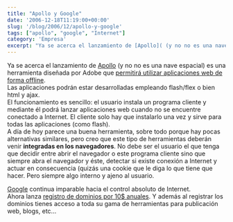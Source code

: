```yaml
---
title: "Apollo y Google"
date: '2006-12-18T11:19:00+00:00'
slug: '/blog/2006/12/apollo-y-google'
tags: ["apollo", "google", "Internet"]
category: 'Empresa'
excerpt: "Ya se acerca el lanzamiento de [Apollo]( (y no no es una nave espacial) es una herramienta diseñada por Adobe que [permitirá u..."
---
```

Ya se acerca el lanzamiento de [Apollo](http://labs.adobe.com/wiki/index.php/Apollo:developerfaq#What_is_Apollo.3F) (y no no es una nave espacial) es una herramienta diseñada por Adobe que [permitirá utilizar aplicaciones web de forma offline](http://www.techcrunch.com/2006/12/16/preparing-for-apollo/).  
Las aplicaciones podrán estar desarrolladas empleando flash/flex o bien html y ajax.  
El funcionamiento es sencillo: el usuario instala un programa cliente y mediante él podrá lanzar aplicaciones web cuando no se encuentre conectado a Internet. El cliente solo hay que instalarlo una vez y sirve para todas las aplicaciones (como flash).  
A día de hoy parece una buena herramienta, sobre todo porque hay pocas alternativas similares, pero creo que este tipo de herramientas deberán venir **integradas en los navegadores**. No debe ser el usuario el que tenga que decidir entre abrir el navegador o este programa cliente sino que siempre abra el navegador y éste, detectar si existe conexión a Internet y actuar en consecuencia (quizás una cookie que le diga lo que tiene que hacer. Pero siempre algo interno y ajeno al usuario.

[Google](http://www.google.com/) continua imparable hacia el control absoluto de Internet.   
Ahora lanza [registro de dominios por 10$ anuales](http://www.techcrunch.com/2006/02/22/google-pages-released/). Y además al registrar los dominios tienes acceso a toda su gama de herramientas para publicación web, blogs, etc...

